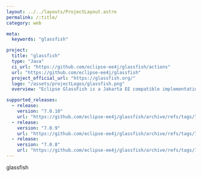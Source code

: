 ```yaml
---
layout: ../../layouts/ProjectLayout.astro
permalink: /:title/
category: web

meta:
  keywords: "glassfish"

project:
  title: "glassfish"
  type: "Java"
  ci_url: "https://github.com/eclipse-ee4j/glassfish/actions"
  url: "https://github.com/eclipse-ee4j/glassfish"
  project_official_url: "https://glassfish.org/"
  logo: "/assets/projectLogos/glassfish.png"
  overview: "Eclipse GlassFish is a Jakarta EE compatible implementation sponsored by the Eclipse Foundation."

supported_releases:
  - release:
    version: "7.0.10"
    url: "https://github.com/eclipse-ee4j/glassfish/archive/refs/tags/7.0.10.tar.gz"
  - release:
    version: "7.0.9"
    url: "https://github.com/eclipse-ee4j/glassfish/archive/refs/tags/7.0.9.tar.gz"
  - release:
    version: "7.0.8"
    url: "https://github.com/eclipse-ee4j/glassfish/archive/refs/tags/7.0.8.tar.gz"
---
```


<p>glassfish</p>
